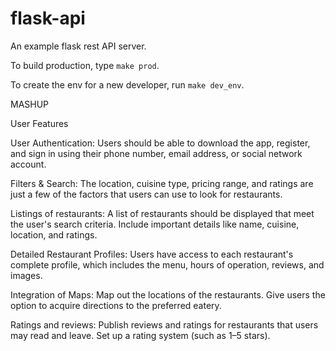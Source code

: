 # flask-api
An example flask rest API server.

To build production, type `make prod`.

To create the env for a new developer, run `make dev_env`.

MASHUP

User Features

User Authentication: Users should be able to download the app, register, and sign in using their phone number, email address, or social network account.

Filters & Search: The location, cuisine type, pricing range, and ratings are just a few of the factors that users can use to look for restaurants.

Listings of restaurants: A list of restaurants should be displayed that meet the user's search criteria. Include important details like name, cuisine, location, and ratings.

Detailed Restaurant Profiles: Users have access to each restaurant's complete profile, which includes the menu, hours of operation, reviews, and images. 

Integration of Maps: Map out the locations of the restaurants. Give users the option to acquire directions to the preferred eatery.

Ratings and reviews: Publish reviews and ratings for restaurants that users may read and leave. Set up a rating system (such as 1–5 stars).

